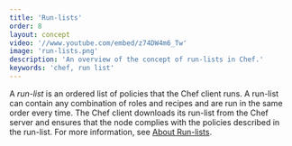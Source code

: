 ```yaml
---
title: 'Run-lists'
order: 8
layout: concept
video: '//www.youtube.com/embed/z74DW4m6_Tw'
image: 'run-lists.png'
description: 'An overview of the concept of run-lists in Chef.'
keywords: 'chef, run list'
---
```


A _run-list_ is an ordered list of policies that the Chef client runs. A run-list can contain any combination of roles and recipes and are run in the same order every time. The Chef client downloads its run-list from the Chef server and ensures that the node complies with the policies described in the run-list. For more information, see [About Run-lists](http://docs.opscode.com/essentials_node_object_run_lists.html).